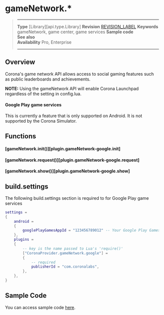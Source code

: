 
# gameNetwork.*

> --------------------- ------------------------------------------------------------------------------------------
> __Type__              [Library][api.type.Library]
> __Revision__          [REVISION_LABEL](REVISION_URL)
> __Keywords__          gameNetwork, game center, game services
> __Sample code__       
> __See also__          
> __Availability__      Pro, Enterprise
> --------------------- ------------------------------------------------------------------------------------------

## Overview

Corona's game network API allows access to social gaming features such as public leaderboards and achievements.

**NOTE:** Using the gameNetwork API will enable Corona Launchpad regardless of the setting in config.lua.

#### Google Play game services

This is currently a feature that is only supported on Android. It is not supported by the Corona Simulator.

## Functions

#### [gameNetwork.init()][plugin.gameNetwork-google.init]

#### [gameNetwork.request()][plugin.gameNetwork-google.request]

#### [gameNetwork.show()][plugin.gameNetwork-google.show]

## build.settings

The following build.settings section is required to for Google Play game services

``````lua
settings =
{
	android =
	{
		googlePlayGamesAppId = "123456789012" -- Your Google Play Games App Id
	},
	plugins =
	{
		-- key is the name passed to Lua's 'require()'
		["CoronaProvider.gameNetwork.google"] =
		{
			-- required
			publisherId = "com.coronalabs",
		},
	},
}
``````

## Sample Code

You can access sample code [here](https://github.com/coronalabs/plugins-sample-gameNetwork-google).
